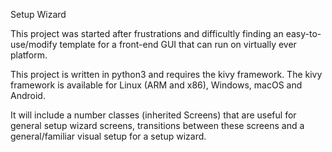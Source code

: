 Setup Wizard

This project was started after frustrations and difficultly finding 
an easy-to-use/modify template for a front-end GUI that can run on
virtually ever platform. 

This project is written in python3 and requires the kivy 
framework. The kivy framework is available for Linux (ARM and x86), 
Windows, macOS and Android. 


It will include a number classes (inherited Screens) that are useful
for general setup wizard screens, transitions between these screens
and a general/familiar visual setup for a setup wizard. 